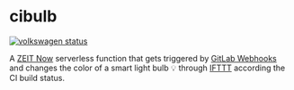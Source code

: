 # cibulb

[![volkswagen status](https://auchenberg.github.io/volkswagen/volkswargen_ci.svg?v=1)](https://github.com/auchenberg/volkswagen)

A [ZEIT Now](https://zeit.co/now) serverless function that gets triggered by [GitLab Webhooks](https://docs.gitlab.com/ee/user/project/integrations/webhooks.html) and changes the color of a smart light bulb 💡 through [IFTTT](https://ifttt.com) according the CI build status.
